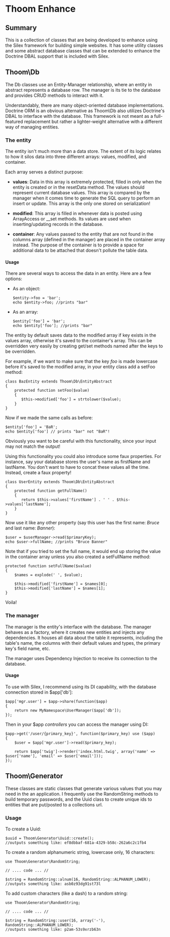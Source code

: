 Thoom Enhance
=============

Summary
-------

This is a collection of classes that are being developed to enhance using the Silex framework for building
simple websites. It has some utility classes and some abstract database classes that can be extended to enhance the Doctrine
DBAL support that is included with Silex.

Thoom\\Db
---------

The Db classes use an Entity-Manager relationship, where an entity in abstract represents a database row. The manager
is its tie to the database and provides CRUD methods to interact with it.

Understandably, there are many object-oriented database implementations. Doctrine ORM is an obvious alternative as Thoom\Db
also utilizes Doctrine's DBAL to interface with the database. This framework is not meant as a full-featured replacement
but rather a lighter-weight alternative with a different way of managing entities.

### The entity

The entity isn't much more than a data store. The extent of its logic relates to how it silos data into three different
arrays: values, modified, and container.

Each array serves a distinct purpose:

 * __values__: Data in this array is extremely protected, filled in only when the entity is created or in the resetData method.
 The values should represent current database values. This array is compared by the manager when it comes time to generate
 the SQL query to perform an insert or update. This array is the only one stored on serialization!

 * __modified__: This array is filled in whenever data is posted using ArrayAccess or __set methods. Its values are used
 when inserting/updating records in the database.

 * __container__: Any values passed to the entity that are not found in the columns array (defined in the manager) are
 placed in the container array instead. The purpose of the container is to provide a space for additional data to be
 attached that doesn't pollute the table data.

#### Usage

There are several ways to access the data in an entity. Here are a few options:

  * As an object:

        $entity->foo = 'bar';
        echo $entity->foo; //prints "bar"

  * As an array:

        $entity['foo'] = 'bar';
        echo $entity['foo']; //prints "bar"

The entity by default saves data to the modified array if key exists in the values array, otherwise it's saved to the
container's array. This can be overridden very easily by creating get/set methods named after the keys to be overridden.

For example, if we want to make sure that the key _foo_ is made lowercase before it's saved to the modified array, in your
entity class add a setFoo method:

    class BazEntity extends Thoom\Db\EntityAbstract
    {
        protected function setFoo($value)
        {
           $this->modified['foo'] = strtolower($value);
        }
    }

Now if we made the same calls as before:

    $entity['foo'] = 'BaR';
    echo $entity['foo'] // prints "bar" not "BaR"!

Obviously you want to be careful with this functionality, since your input may not match the output!

Using this functionality you could also introduce some faux properties. For instance, say your database stores the user's
name as firstName and lastName. You don't want to have to concat these values all the time. Instead, create a faux property!

    class UserEntity extends Thoom\Db\EntityAbstract
    {
        protected function getFullName()
        {
           return $this->values['firstName'] . ' ' . $this->values['lastName'];
        }
    }

Now use it like any other property (say this user has the first name: _Bruce_ and last name: _Banner_):

    $user = $userManager->read($primaryKey);
    echo $user->fullName; //prints "Bruce Banner"

Note that if you tried to set the full name, it would end up storing the value in the container array unless you also created
a setFullName method:

    protected function setFullName($value)
    {
        $names = explode(' ', $value);

        $this->modified['firstName'] = $names[0];
        $this->modified['lastName'] = $names[1];
    }

Voila!

### The manager

The manager is the entity's interface with the database. The manager behaves as a factory, where it creates new entities and injects
any dependencies. It houses all data about the table it represents, including the table's name, the columns with their default
values and types, the primary key's field name, etc.

The manager uses Dependency Injection to receive its connection to the database.

#### Usage

To use with Silex, I recommend using its DI capability, with the database connection stored in $app['db']:

    $app['mgr.user'] = $app->share(function($app)
    {
        return new MyNamespace\UserManager($app['db']);
    });

Then in your $app _controllers_ you can access the manager using DI:

    $app->get('/user/{primary_key}', function($primary_key) use ($app)
    {
        $user = $app['mgr.user']->read($primary_key);

        return $app['twig']->render('index.html.twig', array('name' => $user['name'], 'email' => $user['email']));
    });

Thoom\\Generator
----------------

These classes are static classes that generate various values that you may need in the an application. I frequently use
the RandomString methods to build temporary passwords, and the Uuid class to create unique ids to entities that are put/posted
to a collections url.

### Usage

To create a Uuid:

    $uuid = Thoom\Generator\Uuid::create();
    //outputs something like: ef8dbbaf-681a-4329-b58c-262a6c2c1fb4


To create a random alphanumeric string, lowercase only, 16 characters:

    use Thoom\Generator\RandomString;

    // .... code ... //

    $string = RandomString::alnum(16, RandomString::ALPHANUM_LOWER);
    //outputs something like: asb0z93dg91st73l


To add custom characters (like a dash) to a random string:

    use Thoom\Generator\RandomString;

    // .... code ... //

    $string = RandomString::user(16, array('-'), RandomString::ALPHANUM_LOWER);
    //outputs something like: p2am-53s9xrzb63n
